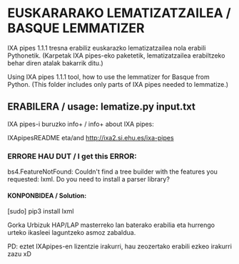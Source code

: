 # EUSKARARAKO LEMATIZATZAILEA / BASQUE LEMMATIZER

IXA pipes 1.1.1 tresna erabiliz euskarazko lematizatzailea nola erabili Pythonetik.
(Karpetak IXA pipes-eko paketetik, lematizatzailea erabiltzeko behar diren atalak bakarrik ditu.)


Using IXA pipes 1.1.1 tool, how to use the lemmatizer for Basque from Python.
(This folder includes only parts of IXA pipes needed to lemmatize.)

## ERABILERA / usage: lematize.py input.txt


IXA pipes-i buruzko info+ / info+ about IXA pipes: 

IXApipesREADME eta/and http://ixa2.si.ehu.es/ixa-pipes


### ERRORE HAU DUT / I get this ERROR:

bs4.FeatureNotFound: Couldn't find a tree builder with the features you requested: lxml. Do you need to install a parser library?

#### KONPONBIDEA / Solution:

[sudo] pip3 install lxml


Gorka Urbizuk HAP/LAP masterreko lan baterako erabilia eta hurrengo urteko ikasleei laguntzeko asmoz zabaldua. 

PD: eztet IXApipes-en lizentzie irakurri, hau zeozertako erabili ezkeo irakurri zazu xD
